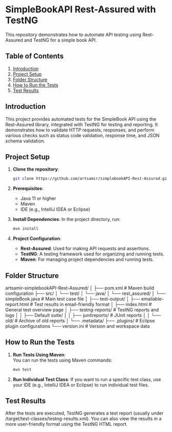 # SimpleBookAPI Rest-Assured with TestNG

This repository demonstrates how to automate API testing using Rest-Assured and TestNG for a simple book API.

## Table of Contents
1. [Introduction](#introduction)
2. [Project Setup](#project-setup)
3. [Folder Structure](#folder-structure)
4. [How to Run the Tests](#how-to-run-the-tests)
5. [Test Results](#test-results)


## Introduction

This project provides automated tests for the SimpleBook API using the Rest-Assured library, integrated with TestNG for testing and reporting. It demonstrates how to validate HTTP requests, responses, and perform various checks such as status code validation, response time, and JSON schema validation.

## Project Setup

1. **Clone the repository**:
    ```bash
    git clone https://github.com/artsamir/simplebookAPI-Rest-Assured.git
    ```

2. **Prerequisites**:
    - Java 11 or higher
    - Maven
    - IDE (e.g., IntelliJ IDEA or Eclipse)

3. **Install Dependencies**:
    In the project directory, run:
    ```bash
    mvn install
    ```

4. **Project Configuration**:
    - **Rest-Assured**: Used for making API requests and assertions.
    - **TestNG**: A testing framework used for organizing and running tests.
    - **Maven**: For managing project dependencies and running tests.
  
## Folder Structure
artsamir-simplebookAPI-Rest-Assured/
│
├── pom.xml                              # Maven build configuration
├── src/
│   └── test/
│       └── java/
│           └── rest_assured/
│               └── simpleBook.java      # Main test case file
│
├── test-output/
│   ├── emailable-report.html            # Test results in email-friendly format
│   ├── index.html                       # General test overview page
│   ├── testng-reports/                  # TestNG reports and logs
│   │   ├── Default suite/
│   │   ├── junitreports/                # JUnit reports
│   │   └── old/                         # Archive of old reports
│
└── .metadata/
    ├── .plugins/                        # Eclipse plugin configurations
    └── version.ini                      # Version and workspace data
    

## How to Run the Tests

1. **Run Tests Using Maven**:  
   You can run the tests using Maven commands:
   ```bash
   mvn test
2. **Run Individual Test Class**:
   If you want to run a specific test class, use your IDE (e.g., IntelliJ IDEA or Eclipse) to run individual test files.

## Test Results
After the tests are executed, TestNG generates a test report (usually under /target/test-classes/testng-results.xml). You can also view the results in a more user-friendly format using the TestNG HTML report.
